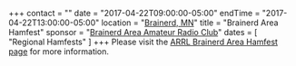 +++
contact = ""
date = "2017-04-22T09:00:00-05:00"
endTime = "2017-04-22T13:00:00-05:00"
location = "[Brainerd, MN](https://www.google.com/maps/place/1115+Wright+St,+Brainerd,+MN+56401/@46.337124,-94.1948537,17z/)"
title = "Brainerd Area Hamfest"
sponsor = "[Brainerd Area Amateur Radio Club](http://brainerdham.org/)"
dates = [ "Regional Hamfests" ]
+++
Please visit the
[ARRL Brainerd Area Hamfest page](http://www.arrl.org/hamfests/brainerd-area-hamfest-3)
for more information.


